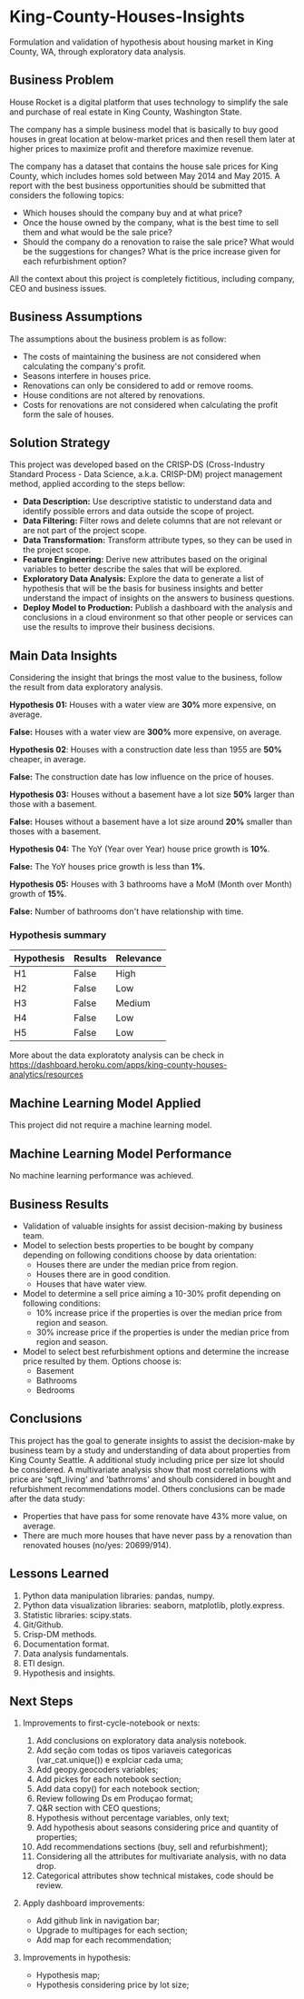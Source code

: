 # King-County-Houses-Insights

Formulation and validation of hypothesis about housing market in King County, WA, through exploratory data analysis.


## Business Problem
House Rocket is a digital platform that uses technology to simplify the sale
and purchase of real estate in King County, Washington State.

The company has a simple business model that is basically to buy good houses
in great location at below-market prices and then resell them later at higher
prices to maximize profit and therefore maximize revenue.

The company has a dataset that contains the house sale prices for King County,
which includes homes sold between May 2014 and May 2015. A report with the best
business opportunities should be submitted that considers the following topics:
- Which houses should the company buy and at what price?
- Once the house owned by the company, what is the best time to sell them and 
what would be the sale price?
- Should the company do a renovation to raise the sale price? What would be the 
suggestions for changes? What is the price increase given for each refurbishment
option?

All the context about this project is completely fictitious, including company, CEO 
and business issues.

## Business Assumptions
The assumptions about the business problem is as follow:
- The costs of maintaining the business are not considered when calculating the company's profit.
- Seasons interfere in houses price.
- Renovations can only be considered to add or remove rooms.
- House conditions are not altered by renovations.
- Costs for renovations are not considered when calculating the profit form the sale of houses.

## Solution Strategy
This project was developed based on the CRISP-DS (Cross-Industry Standard Process - Data Science, 
a.k.a. CRISP-DM) project management method, applied according to the steps bellow:
- **Data Description:** Use descriptive statistic to understand data and identify possible errors and data outside the 
scope of project.
- **Data Filtering:** Filter rows and delete columns that are not relevant or are not part of the project scope.
- **Data Transformation:** Transform attribute types, so they can be used in the project scope.
- **Feature Engineering:** Derive new attributes based on the original variables to better describe the sales that 
will be explored.
- **Exploratory Data Analysis:** Explore the data to generate a list of hypothesis that will be the basis for business 
insights and better understand the impact of insights on the answers to business questions.
- **Deploy Model to Production:** Publish a dashboard with the analysis and conclusions in a cloud environment so that 
other people or services can use the results to improve their business decisions.

## Main Data Insights
Considering the insight that brings the most value to the business, follow the result from data exploratory analysis.

**Hypothesis 01:** Houses with a water view are **30%** more expensive, on average.

**False:** Houses with a water view are **300%** more expensive, on average.

**Hypothesis 02**: Houses with a construction date less than 1955 are **50%** cheaper, in average.

**False:** The construction date has low influence on the price of houses.

**Hypothesis 03:** Houses without a basement have a lot size **50%** larger than those with a basement.

**False:** Houses without a basement have a lot size around **20%** smaller than thoses with a basement.

**Hypothesis 04:** The YoY (Year over Year) house price growth is **10%**.

**False:** The YoY houses price growth is less than **1%**.

**Hypothesis 05:** Houses with 3 bathrooms have a MoM (Month over Month) growth of **15%**.

**False:** Number of bathrooms don't have relationship with time.

### Hypothesis summary
| Hypothesis | Results | Relevance |
| ---------- | ------- | --------- |
|     H1     |  False  |    High   |
|     H2     |  False  |    Low    |
|     H3     |  False  |   Medium  |
|     H4     |  False  |    Low    |
|     H5     |  False  |    Low    |



More about the data exploratoty analysis can be check in 
https://dashboard.heroku.com/apps/king-county-houses-analytics/resources

## Machine Learning Model Applied
This project did not require a machine learning model.

## Machine Learning Model Performance
No machine learning performance was achieved.

## Business Results
- Validation of valuable insights for assist decision-making by business team.
- Model to selection bests properties to be bought by company depending on following conditions
choose by data orientation:
  - Houses there are under the median price from region.
  - Houses there are in good condition.
  - Houses that have water view.
- Model to determine a sell price aiming a 10-30% profit depending on following conditions:
  - 10% increase price if the properties is over the median price from region and season.
  - 30% increase price if the properties is under the median price from region and season.
- Model to select best refurbishment options and determine the increase price resulted by them. 
Options choose is:
  - Basement
  - Bathrooms
  - Bedrooms
  
## Conclusions

This project has the goal to generate insights to assist the decision-make by business team by a 
study and understanding of data about properties from King County Seattle. A additional study including
price per size lot should be considered. A multivariate analysis show that most correlations with price are
'sqft_living' and 'bathrroms' and shoulb considered in bought and refurbishment recommendations model.
Others conclusions can be made after the data study:
  - Properties that have pass for some renovate have 43% more value, on average.
  - There are much more houses that have never pass by a renovation than renovated houses (no/yes: 20699/914).


## Lessons Learned
1. Python data manipulation libraries: pandas, numpy.
2. Python data visualization libraries: seaborn, matplotlib, plotly.express.
3. Statistic libraries: scipy.stats.
4. Git/Github.
5. Crisp-DM methods.
6. Documentation format.
7. Data analysis fundamentals.
8. ETl design.
9. Hypothesis and insights.

## Next Steps
1. Improvements to first-cycle-notebook or nexts:
   1. Add conclusions on exploratory data analysis notebook.
   2. Add seção com todas os tipos variaveis categoricas (var_cat.unique()) e explciar cada uma;
   3. Add geopy.geocoders variables;
   4. Add pickes for each notebook section;
   5. Add data copy() for each notebook section;
   6. Review following Ds em Produçao format;
   7. Q&R section with CEO questions;
   8. Hypothesis without percentage variables, only text;
   9. Add hypothesis about seasons considering price and quantity of properties;
   10. Add recommendations sections (buy, sell and refurbishment);
   11. Considering all the attributes for multivariate analysis, with no data drop.
   12. Categorical attributes show technical mistakes, code should be review.

2. Apply dashboard improvements:
    - Add github link in navigation bar;
    - Upgrade to multipages for each section;
    - Add map for each recommendation;

3. Improvements in hypothesis:
   - Hypothesis map;
   - Hypothesis considering price by lot size;